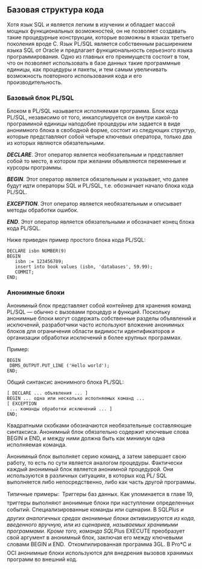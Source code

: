 ## Базовая структура кода

Хотя язык SQL и является легким в изучении и обладает массой мощных функциональных возможностей, 
он не позволяет создавать такие процедурные конструкции, которые возможны в языках третьего поколения вроде C. 
Язык PL/SQL является собственным расширением языка SQL от Oracle и предлагает функциональность серьезного языка программирования. 
Одно из главных его преимуществ состоит в том, что он позволяет использовать в базе данных такие программные единицы, как процедуры 
и пакеты, и тем самым увеличивать возможность повторного использования кода и его производительность.

### Базовый блок PL/SQL

Блоком в PL/SQL называется исполняемая программа. Блок кода PL/SQL, независимо от того, инкапсулируется он внутри какой-то программной единицы наподобие процедуры или задается в виде анонимного блока в свободной форме, состоит из следующих структур, которые представляют собой четыре ключевых оператора, только два из которых являются обязательными.

***DECLARE***. Этот оператор является необязательным и представляет собой то место, в котором при желании объявляются переменные и курсоры программы.

***BEGIN***. Этот оператор является обязательным и указывает, что далее будут идти операторы SQL и PL/SQL, т.е. обозначает начало блока кода PL/SQL.

***EXCEPTION***. Этот оператор является необязательным и описывает методы обработки ошибок.

***END***. Этот оператор является обязательными и обозначает конец блока кода PL/SQL.

Ниже приведен пример простого блока кода PL/SQL:
```
DECLARE isbn NUMBER(9)
BEGIN
   isbn := 123456789;
   insert into book values (isbn, 'databases', 59.99);
   COMMIT;
END;
```

### Анонимные блоки

Анонимный блок представляет собой контейнер для хранения команд PL/SQL — обычно с вызовами процедур и функций. 
Поскольку анонимные блоки могут содержать собственные разделы объявлений и исключений, разработчики часто используют вложение анонимных
блоков для ограничения области видимости идентификаторов и организации обработки исключений в более крупных программах.

Пример:
```
BEGIN
 DBMS_OUTPUT.PUT_LINE ('Hello world');
END;
```

Общий синтаксис анонимного блока PL/SQL:
```
[ DECLARE ... объявления ... ]
BEGIN ... одна или несколько исполняемых команд ...
[ EXCEPTION
 ... команды обработки исключений ... ]
END;
```

Квадратными скобками обозначаются необязательные составляющие синтаксиса. Анонимный блок обязательно содержит ключевые слова BEGIN и END, и между ними должна быть как минимум одна исполняемая команда.

Анонимный блок выполняет серию команд, а затем завершает свою работу, то есть по сути является аналогом процедуры. Фактически каждый анонимный блок является анонимной процедурой. Они используются в различных ситуациях, в которых код PL/
SQL выполняется либо непосредственно, либо как часть другой программы. 

Типичные примеры:
 Триггеры баз данных. Как упоминается в главе 19, триггеры выполняют анонимные
блоки при наступлении определенных событий.
 Специализированные команды или сценарии. В SQL*Plus и других аналогичных
средах анонимные блоки активизируются из кода, введенного вручную, или из
сценариев, называемых хранимыми программами. Кроме того, команда SQL*Plus
EXECUTE преобразует свой аргумент в анонимный блок, заключая его между ключевыми словами BEGIN и END.
 Откомпилированная программа 3GL. В Pro*C и OCI анонимные блоки используются
для внедрения вызовов хранимых программ во внешний код.
